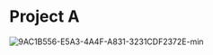 # Project A

![9AC1B556-E5A3-4A4F-A831-3231CDF2372E-min](https://user-images.githubusercontent.com/66173558/184478394-3df7222c-763a-4833-8863-147955b944e7.gif)

